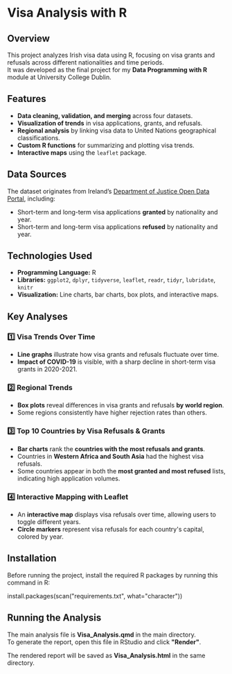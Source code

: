# Visa Analysis with R

## Overview  
This project analyzes Irish visa data using R, focusing on visa grants and refusals across different nationalities and time periods.  
It was developed as the final project for my **Data Programming with R** module at University College Dublin.  

## Features  
- **Data cleaning, validation, and merging** across four datasets.  
- **Visualization of trends** in visa applications, grants, and refusals.  
- **Regional analysis** by linking visa data to United Nations geographical classifications.  
- **Custom R functions** for summarizing and plotting visa trends.  
- **Interactive maps** using the `leaflet` package.  

## Data Sources  
The dataset originates from Ireland’s [Department of Justice Open Data Portal](https://data.gov.ie/organization/department-of-justice), including:  
- Short-term and long-term visa applications **granted** by nationality and year.  
- Short-term and long-term visa applications **refused** by nationality and year.  

## Technologies Used  
- **Programming Language:** R  
- **Libraries:** `ggplot2`, `dplyr`, `tidyverse`, `leaflet`, `readr`, `tidyr`, `lubridate`, `knitr`  
- **Visualization:** Line charts, bar charts, box plots, and interactive maps.  

## Key Analyses  
### **1️⃣ Visa Trends Over Time**  
- **Line graphs** illustrate how visa grants and refusals fluctuate over time.  
- **Impact of COVID-19** is visible, with a sharp decline in short-term visa grants in 2020-2021.  

### **2️⃣ Regional Trends**  
- **Box plots** reveal differences in visa grants and refusals **by world region**.  
- Some regions consistently have higher rejection rates than others.  

### **3️⃣ Top 10 Countries by Visa Refusals & Grants**  
- **Bar charts** rank the **countries with the most refusals and grants**.  
- Countries in **Western Africa and South Asia** had the highest visa refusals.  
- Some countries appear in both the **most granted and most refused** lists, indicating high application volumes.  

### **4️⃣ Interactive Mapping with Leaflet**  
- An **interactive map** displays visa refusals over time, allowing users to toggle different years.  
- **Circle markers** represent visa refusals for each country's capital, colored by year.  

## Installation  
Before running the project, install the required R packages by running this command in R:  

install.packages(scan("requirements.txt", what="character"))

## Running the Analysis  

The main analysis file is **Visa_Analysis.qmd** in the main directory.  
To generate the report, open this file in RStudio and click **"Render"**.  

The rendered report will be saved as **Visa_Analysis.html** in the same directory.